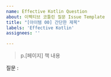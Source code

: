 ```yaml
---
name: Effective Kotlin Question
about: 이펙티브 코틀린 질문 Issue Template
title: "[아이템 00] 간단한 제목"
labels: 'Effective Kotlin'
assignees: ''

---
```


> p.[페이지] 책 내용

질문 :
